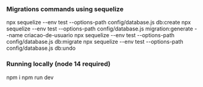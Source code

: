 ### Migrations commands using sequelize
npx sequelize --env test --options-path config/database.js db:create
npx sequelize --env test --options-path config/database.js migration:generate --name criacao-de-usuario
npx sequelize --env test --options-path config/database.js db:migrate
npx sequelize --env test --options-path config/database.js db:undo

### Running locally (node 14 required)
npm i
npm run dev